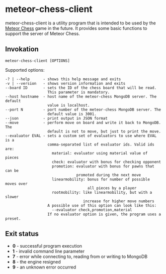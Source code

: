 # meteor-chess-client

meteor-chess-client is a utility program that is intended to be used by the
[Meteor Chess](https://github.com/striezel/meteor-chess) game in the future.
It provides some basic functions to support the server of Meteor Chess.

## Invokation

    meteor-chess-client [OPTIONS]

Supported options:

    -? | --help      - shows this help message and exits
    -v | --version   - shows version information and exits
    --board ID       - sets the ID of the chess board that will be read.
                       This parameter is mandatory.
    --host hostname  - host name of the meteor-chess MongoDB server. The default
                       value is localhost.
    --port N         - port number of the meteor-chess MongoDB server. The
                       default value is 3001.
    --json           - print output in JSON format
    --move           - perform move on board and write it back to MongoDB. The
                       default is not to move, but just to print the move.
    --evaluator EVAL - sets a custom set of evaluators to use where EVAL is a
                       comma-separated list of evaluator ids. Valid ids are:
                         material: evaluator using material value of pieces
                         check: evaluator with bonus for checking opponent
                         promotion: evaluator with bonus for pawns that can be
                                    promoted during the next move
                         linearmobility: bonus for number of possible moves over
                                         all pieces by a player
                         rootmobility: like linearmobility, but with a slower
                                       increase for higher move numbers
                       A possible use of this option can look like this:
                         --evaluator check,promotion,material
                       If no evaluator option is given, the program uses a preset.

## Exit status

* **0** - successful program execution
* **1** - invalid command line parameter
* **7** - error while connecting to, reading from or writing to MongoDB
* **8** - the engine resigned
* **9** - an unknown error occurred
